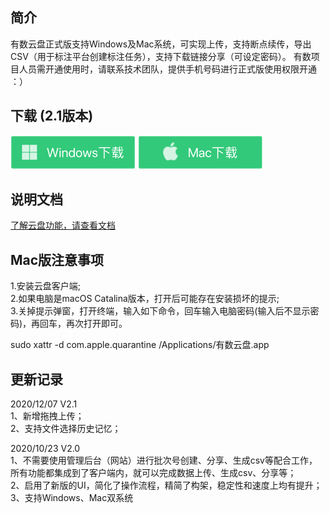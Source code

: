 ## 简介

有数云盘正式版支持Windows及Mac系统，可实现上传，支持断点续传，导出CSV（用于标注平台创建标注任务），支持下载链接分享（可设定密码）。
有数项目人员需开通使用时，请联系技术团队，提供手机号码进行正式版使用权限开通 ：）

## 下载  (2.1版本)

[![](./images/windows.png)](http://testin-youshu-zhongbao.oss-cn-hangzhou.aliyuncs.com/pan-cloud/youshu_pan_win_setup_2.1.exe)
[![](./images/mac.png)](http://testin-youshu-zhongbao.oss-cn-hangzhou.aliyuncs.com/pan-cloud/youshu_pan_mac_2.1.dmg)

## 说明文档 
[了解云盘功能，请查看文档](http://ai-docs.testin.cn/tools/youshucloud2.0/%E6%9C%89%E6%95%B0%E4%BA%91%E7%9B%982.0.html)  

## Mac版注意事项
1.安装云盘客户端;  
2.如果电脑是macOS Catalina版本，打开后可能存在安装损坏的提示;  
3.关掉提示弹窗，打开终端，输入如下命令，回车输入电脑密码(输入后不显示密码)，再回车，再次打开即可。  

sudo xattr -d com.apple.quarantine /Applications/有数云盘.app

## 更新记录 
2020/12/07  V2.1  
1、新增拖拽上传；  
2、支持文件选择历史记忆；  

2020/10/23  V2.0  
1、不需要使用管理后台（网站）进行批次号创建、分享、生成csv等配合工作，所有功能都集成到了客户端内，就可以完成数据上传、生成csv、分享等；  
2、启用了新版的UI，简化了操作流程，精简了构架，稳定性和速度上均有提升；  
3、支持Windows、Mac双系统
